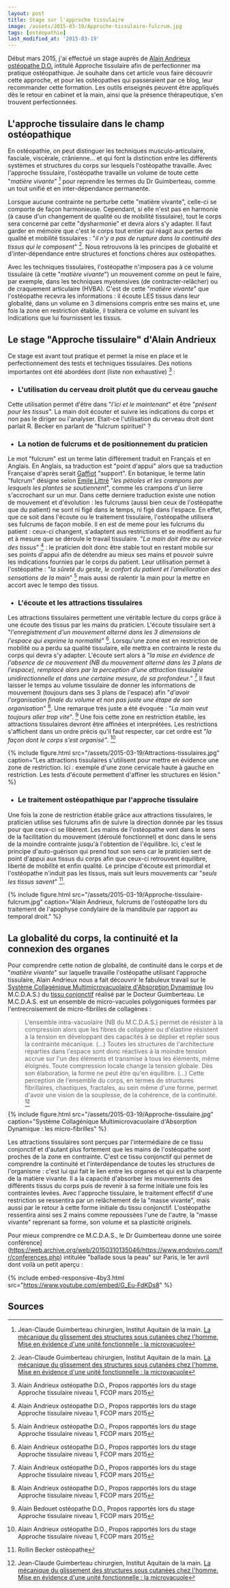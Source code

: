 ```yaml
---
layout: post
title: Stage sur l'approche tissulaire
image: /assets/2015-03-19/Approche-tissulaire-fulcrum.jpg
tags: [ostéopathie]
last_modified_at: '2015-03-19'
---
```


Début mars 2015, j'ai effectué un stage auprès de [Alain Andrieux ostéopathe D.O.](https://web.archive.org/web/20150815170418/http://fcop-formation-osteopathe.fr/les-intervenants.html) intitulé Approche tissulaire afin de perfectionner ma pratique ostéopathique. Je souhaite dans cet article vous faire découvrir cette approche, et pour les ostéopathes qui passeraient par ce blog, leur recommander cette formation. Les outils enseignés peuvent être appliqués dès le retour en cabinet et la main, ainsi que la présence thérapeutique, s'en trouvent perfectionnées.

## L'approche tissulaire dans le champ ostéopathique

En ostéopathie, on peut distinguer les techniques musculo-articulaire, fasciale, viscérale, crânienne... et qui font la distinction entre les différents systèmes et structures du corps sur lesquels l'ostéopathe travaille. Avec l'approche tissulaire, l'ostéopathe travaille un volume de toute cette "_matière vivante_" [^1] pour reprendre les termes du Dr Guimberteau, comme un tout unifié et en inter-dépendance permanente.

Lorsque aucune contrainte ne perturbe cette "matière vivante", celle-ci se comporte de façon harmonieuse. Cependant, si elle n'est pas en harmonie (à cause d'un changement de qualité ou de mobilité tissulaire), tout le corps sera concerné par cette "dysharmonie" et devra alors s'y adapter. Il faut garder en mémoire que c'est le corps tout entier qui réagit aux pertes de qualité et mobilité tissulaires : "_il n'y a pas de rupture dans la continuité des tissus qui le composent_" [^1]. Nous retrouvons là les principes de globalité et d'inter-dépendance entre structures et fonctions chères aux ostéopathes.

Avec les techniques tissulaires, l'ostéopathe n'imposera pas à ce volume tissulaire (à cette "_matière vivante_") un mouvement comme on peut le faire, par exemple, dans les techniques myotensives (de contracter-relâcher) ou de craquement articulaire (HVBA). C'est de cette "*matière vivante*" que l'ostéopathe recevra les informations : il écoute LES tissus dans leur globalité, dans un volume en 3 dimensions compris entre ses mains et, une fois la zone en restriction établie, il traitera ce volume en suivant les indications que lui fournissent les tissus.

## Le stage "Approche tissulaire" d'Alain Andrieux

Ce stage est avant tout pratique et permet la mise en place et le perfectionnement des tests et techniques tissulaires. Des notions importantes ont été abordées dont (liste non exhaustive) [^2] :

- ### L'utilisation du cerveau droit plutôt que du cerveau gauche
Cette utilisation permet d'être dans "_l'ici et le maintenant_" et être "_présent pour les tissus_". La main doit écouter et suivre les indications du corps et non pas le diriger ou l'analyser. Etait-ce l'utilisation du cerveau droit dont parlait R. Becker en parlant de "fulcrum spirituel" ?

- ### La notion de fulcrums et de positionnement du praticien
Le mot "fulcrum" est un terme latin différement traduit en Français et en Anglais. En Anglais, sa traduction est "point d'appui" alors que sa traduction Française d'après serait [Gaffiot](https://digital-gaffiot.sourceforge.net/F.html) "support". En botanique, le terme latin "fulcrum" désigne selon [Emile Littré](https://www.littre.org/definition/fulcrum) "_les pétioles et les crampons par lesquels les plantes se soutiennent_", comme les crampons d'un lierre s'accrochant sur un mur. Dans cette derniere traduction existe une notion de mouvement et d'évolution : les fulcrums (aussi bien ceux de l'ostéopathe que du patient) ne sont ni figé dans le temps, ni figé dans l'espace. En effet, que ce soit dans l'écoute ou le traitement tissulaire, l'ostéopathe utilisera ses fulcrums de façon mobile. Il en est de meme pour les fulcrums du patient : ceux-ci changent, s'adaptent aus restrictions et se modifient au fur et à mesure que se déroule le travail tissulaire. "_La main doit être au service des tissus_" [^2] : le praticien doit donc être stable tout en restant mobile sur ses points d'appui afin de détendre au mieux ses mains et pouvoir suivre les indications fournies par le corps du patient. Leur utilisation permet à l'ostéopathe : "_la sûreté du geste, le confort du patient et l'amélioration des sensations de la main_" [^2] mais aussi de ralentir la main pour la mettre en accort avec le tempo des tissus.

- ### L'écoute et les attractions tissulaires
Les attractions tissulaires permettent une véritable lecture du corps grâce à une écoute des tissus par les mains du praticien. L'écoute tissulaire sert à "_l'enregistrement d'un mouvement alterné dans les 3 dimensions de l'espace qui exprime la normalité_" [^2]. Lorsqu'une zone est en restriction de mobilité ou a perdu sa qualité tissulaire, elle mettra en contrainte le reste du corps qui devra s'y adapter. L'écoute sert alors à "_la mise en évidence de l'absence de ce mouvement (NB du mouvement alterné dans les 3 plans de l'espace), remplacé alors par la perception d'une attraction tissulaire unidirectionnelle et dans une certaine mesure, de sa profondeur._" [^2] Il faut laisser le temps au volume tissulaire de donner les informations de mouvement (toujours dans ses 3 plans de l'espace) afin "_d'avoir l'organisation finale du volume et non pas juste une étape de son organisation_" [^2]. Une remarque très juste a été évoquée : "_La main veut toujours aller trop vite_". [^3] Une fois cette zone en restriction établie, les attractions tissulaires devront être affinées et interprétées. Les restrictions s'affichent dans un ordre précis qu'il faut respecter, car cet ordre est "_la façon dont le corps s'est organisé"_. [^2]

{% include figure.html src="/assets/2015-03-19/Attractions-tissulaires.jpg" caption="Les attractions tissulaires s'utilisent pour mettre en évidence une zone de restriction. Ici : exemple d'une zone cervicale haute à gauche en restriction. Les tests d'écoute permettent d'affiner les structures en lésion." %}

- ### Le traitement ostéopathique par l'approche tissulaire
Une fois la zone de restriction établie grâce aux attractions tissulaires, le praticien utilise ses fulcrums afin de suivre la direction donnée par les tissus pour que ceux-ci se libèrent. Les mains de l'ostéopathe vont dans le sens de la facilitation du mouvement (déroulé fonctionnel) et donc dans le sens de la moindre contrainte jusqu'à l'obtention de l'équilibre. Ici, c'est le principe d'auto-guérison qui prend tout son sens car le praticien sert de point d'appui aux tissus du corps afin que ceux-ci retrouvent équilibre, liberté de mobilité et enfin qualité. Le principe d'écoute est primordial et l'ostéopathe n'induit pas les tissus, mais suit leurs mouvements car "_seuls les tissus savent_" [^4].

{% include figure.html src="/assets/2015-03-19/Approche-tissulaire-fulcrum.jpg" caption="Alain Andrieux, fulcrums de l'ostéopathe lors du traitement de l'apophyse condylaire de la mandibule par rapport au temporal droit." %}

## La globalité du corps, la continuité et la connexion des organes

Pour comprendre cette notion de globalité, de continuité dans le corps et de "_matière vivante_" sur laquelle travaille l'ostéopathe utilisant l'approche tissulaire, Alain Andrieux nous a fait découvrir le fabuleux travail sur le [Système Collagénique Multimicrovacuolaire d'Absorption Dynamique](https://e-memoire.academie-chirurgie.fr/ememoires/005_2005_4_4_35x42.pdf) (ou M.C.D.A.S.) du [tissu conjonctif](http://fr.wikipedia.org/wiki/Tissu_conjonctif) réalisé par le Docteur Guimberteau. Le M.C.D.A.S. est un ensemble de micro-vacuoles polygoniques formées par l'entrecroisement de micro-fibrilles de collagènes :

> L'ensemble intra-vacuolaire (NB du M.C.D.A.S.) permet de résister à la compression alors que les fibres de collagène ou d'élastine résistent à la tension en développant des capacités à se déplier et replier sous la contrainte mécanique. (...) Toutes les structures de l'architecture réparties dans l'espace sont donc réactives à la moindre tension accrue sur l'un des éléments et transmise à tous les éléments, même éloignés. Toute compression locale change la tension globale. Dès son élaboration, la forme ne peut être qu'en équilibre. (...) Cette perception de l'ensemble du corps, en termes de structures fibrillaires, chaotiques, fractales, au sein même d'une forme, permet d'avoir une vision de la souplesse, de la cohérence, de la continuité. [^1]

{% include figure.html src="/assets/2015-03-19/Approche-tissulaire.jpg" caption="Système Collagénique Multimicrovacuolaire d'Absorption Dynamique : les micro-fibrilles" %}

Les attractions tissulaires sont perçues par l'intermédiaire de ce tissu conjonctif et d'autant plus fortement que les mains de l'ostéopathe sont proches de la zone en contrainte. C'est ce tissu conjonctif qui permet de comprendre la continuité et l'interdépendance de toutes les structures de l'organisme : c'est lui qui fait le lien entre les organes et qui est la charpente de la matière vivante. Il a la capacité d'absorber les mouvements des différents tissus du corps puis de revenir à sa forme initiale une fois les contraintes levées. Avec l'approche tissulaire, le traitement effectif d'une restriction se ressentira par un relâchement de la "masse vivante", mais aussi par le retour à cette forme initiale du tissu conjonctif. L'ostéopathe ressentira ainsi ses 2 mains comme repoussées l'une de l'autre, la "masse vivante" reprenant sa forme, son volume et sa plasticité originels.

Pour mieux comprendre ce M.C.D.A.S., le Dr Guimberteau donne une soirée conférence](https://web.archive.org/web/20150310135046/https://www.endovivo.com/fr/conferences.php) intitulée "ballade sous la peau" sur Paris, le 1er avril dont voilà un petit aperçu :

{% include embed-responsive-4by3.html src="https://www.youtube.com/embed/G_Eu-FdKDs8" %}

## Sources

[^1]: Jean-Claude Guimberteau chirurgien, Institut Aquitain de la main. [La mécanique du glissement des structures sous cutanées chez l'homme. Mise en évidence d'une unité fonctionnelle : la microvacuole](https://www.canal-u.tv/chaines/cerimes/medecine/promenades-sous-la-peau)

[^2]: Alain Andrieux ostéopathe D.O., Propos rapportés lors du stage Approche tissulaire niveau 1, FCOP mars 2015

[^3]: Alain Bedouet ostéopathe D.O., Propos rapportés lors du stage Approche tissulaire niveau 1, FCOP mars 2015

[^4]: Rollin Becker ostéopathe
